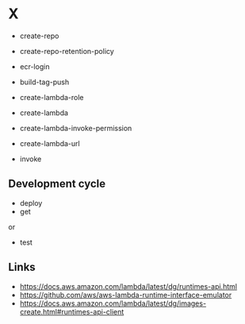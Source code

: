 # X

- create-repo
- create-repo-retention-policy

- ecr-login

- build-tag-push

- create-lambda-role
- create-lambda
- create-lambda-invoke-permission
- create-lambda-url

- invoke

## Development cycle

- deploy
- get

or

- test

## Links

- <https://docs.aws.amazon.com/lambda/latest/dg/runtimes-api.html>
- <https://github.com/aws/aws-lambda-runtime-interface-emulator>
- <https://docs.aws.amazon.com/lambda/latest/dg/images-create.html#runtimes-api-client>
